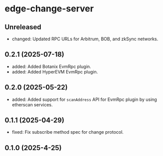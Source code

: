 # edge-change-server

## Unreleased

- changed: Updated RPC URLs for Arbitrum, BOB, and zkSync networks.

## 0.2.1 (2025-07-18)

- added: Added Botanix EvmRpc plugin.
- added: Added HyperEVM EvmRpc plugin.

## 0.2.0 (2025-05-22)

- added: Added support for `scanAddress` API for EvmRpc plugin by using etherscan services.

## 0.1.1 (2025-04-29)

- fixed: Fix subscribe method spec for change protocol.

## 0.1.0 (2025-4-25)
